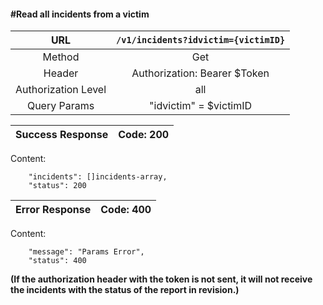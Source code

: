 #### #Read all incidents from a victim

|URL | `/v1/incidents?idvictim={victimID}`  |
|:-:|:-:|
|  Method  |Get|
|  Header  | Authorization: Bearer $Token|
|  Authorization Level | all |
|  Query Params | "idvictim" = $victimID |

| Success Response | Code: 200  |
|:-:|:-:|

Content:

        "incidents": []incidents-array,
        "status": 200

| Error Response | Code: 400  |
|:-:|:-:|

Content:

        "message": "Params Error",
        "status": 400

**(If the authorization header with the token is not sent, it will not receive the incidents with the status of the report in revision.)**